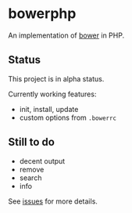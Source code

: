bowerphp
========

An implementation of [bower](http://bower.io) in PHP.

Status
------

This project is in alpha status.

Currently working features:

* init, install, update
* custom options from ``.bowerrc``

Still to do
-----------

* decent output
* remove
* search
* info

See [issues](https://github.com/Bee-Lab/bowerphp/issues) for more details.